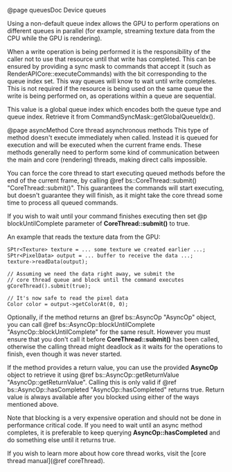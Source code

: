 @page queuesDoc Device queues

Using a non-default queue index allows the GPU to perform operations on different queues in parallel (for example, streaming texture data from the CPU while the GPU is rendering).

When a write operation is being performed it is the responsibility of the caller not to use that resource until that write has completed. This can be ensured by providing a sync mask to commands that accept it (such as RenderAPICore::executeCommands) with the bit corresponding to the queue index set. This way queues will know to wait until write completes. This is not required if the resource is being used on the same queue the write is being performed on, as operations within a queue are sequential.

This value is a global queue index which encodes both the queue type and queue index. Retrieve it from CommandSyncMask::getGlobalQueueIdx().

@page asyncMethod Core thread asynchronous methods
This type of method doesn't execute immediately when called. Instead it is queued for execution and will be executed when the current frame ends. These methods generally need to perform some kind of communication between the main and core (rendering) threads, making direct calls impossible.

You can force the core thread to start executing queued methods before the end of the current frame, by calling @ref bs::CoreThread::submit() "CoreThread::submit()". This guarantees the commands will start executing, but doesn't guarantee they will finish, as it might take the core thread some time to process all queued commands.

If you wish to wait until your command finishes executing then set @p blockUntilComplete parameter of **CoreThread::submit()** to true. 

An example that reads the texture data from the GPU:
~~~~~~~~~~~~~{.cpp}
SPtr<Texture> texture = ... some texture we created earlier ...;
SPtr<PixelData> output = ... buffer to receive the data ...;
texture->readData(output);

// Assuming we need the data right away, we submit the 
// core thread queue and block until the command executes
gCoreThread().submit(true);

// It's now safe to read the pixel data
Color color = output->getColorAt(0, 0);

~~~~~~~~~~~~~

Optionally, if the method returns an @ref bs::AsyncOp "AsyncOp" object, you can call @ref bs::AsyncOp::blockUntilComplete "AsyncOp::blockUntilComplete" for the same result. However you must ensure that you don't call it before **CoreThread::submit()** has been called, otherwise the calling thread might deadlock as it waits for the operations to finish, even though it was never started.

If the method provides a return value, you can use the provided **AsyncOp** object to retrieve it using @ref bs::AsyncOp::getReturnValue<T> "AsyncOp::getReturnValue<T>". Calling this is only valid if @ref bs::AsyncOp::hasCompleted "AsyncOp::hasCompleted" returns true. Return value is always available after you blocked using either of the ways mentioned above.

Note that blocking is a very expensive operation and should not be done in performance critical code. If you need to wait until an async method completes, it is preferable to keep querying **AsyncOp::hasCompleted** and do something else until it returns true.

If you wish to learn more about how core thread works, visit the [core thread manual](@ref coreThread).